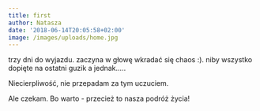 ```yaml
---
title: first
author: Natasza
date: '2018-06-14T20:05:58+02:00'
image: /images/uploads/home.jpg
---
```

trzy dni do wyjazdu. zaczyna w głowę wkradać się chaos :). niby wszystko dopięte na ostatni guzik a jednak..... 

Niecierpliwość, nie przepadam za tym uczuciem.

Ale czekam. Bo warto - przecież to nasza podróż życia!

